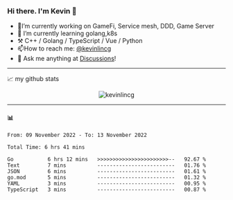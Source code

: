 ### Hi there. I'm Kevin 👋

- 🔭I’m currently working on GameFi, Service mesh, DDD, Game Server
- 🌱 I’m currently learning golang,k8s
-   :hammer_and_pick: C++ / Golang / TypeScript / Vue / Python
- 📫How to reach me: [@kevinlincg](https://twitter.com/kevinlincg) 
-   :thought_balloon: Ask me anything at [Discussions](https://github.com/kevinlincg/kevinlincg/discussions/new)!

---

📈 my github stats

<p align="center"> <img src="https://github-readme-stats-ouuan.vercel.app/api?username=kevinlincg&theme=dark&show_icons=true&count_private=true" alt="kevinlincg" />

---

#### :bar_chart: 

<!--START_SECTION:waka-->

```text
From: 09 November 2022 - To: 13 November 2022

Total Time: 6 hrs 41 mins

Go           6 hrs 12 mins   >>>>>>>>>>>>>>>>>>>>>>>--   92.67 %
Text         7 mins          -------------------------   01.76 %
JSON         6 mins          -------------------------   01.61 %
go.mod       5 mins          -------------------------   01.32 %
YAML         3 mins          -------------------------   00.95 %
TypeScript   3 mins          -------------------------   00.87 %
```

<!--END_SECTION:waka-->

